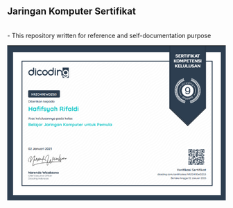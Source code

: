 ## Jaringan Komputer Sertifikat

<br>
- This repository written for reference and self-documentation purpose

![certificate](jaringan_komputer_sertifikat.png)
